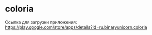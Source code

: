 # coloria
Ссылка для загрузки приложения:
https://play.google.com/store/apps/details?id=ru.binaryunicorn.coloria